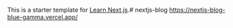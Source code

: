 This is a starter template for [Learn Next.js](https://nextjs.org/learn).# nextjs-blog
https://nextjs-blog-blue-gamma.vercel.app/
